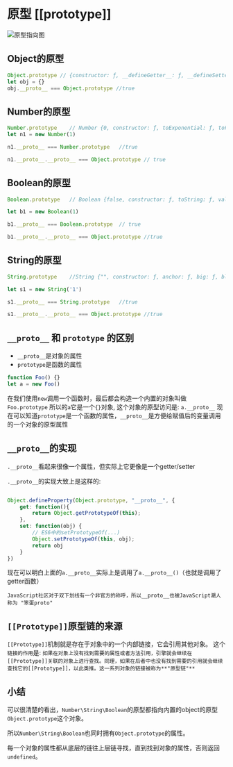 # 原型 \[[prototype]]

![原型指向图](https://img-blog.csdnimg.cn/30a284687e584a3db9bdde5f21f4dc62.png?x-oss-process=image/watermark,type_ZHJvaWRzYW5zZmFsbGJhY2s,shadow_50,text_Q1NETiBASmlhYmluZyBZdQ==,size_20,color_FFFFFF,t_70,g_se,x_16#pic_center)


## Object的原型

```js
Object.prototype // {constructor: ƒ, __defineGetter__: ƒ, __defineSetter__: ƒ, hasOwnProperty: ƒ, __lookupGetter__: ƒ, …}
let obj = {}
obj.__proto__ === Object.prototype //true

```

## Number的原型

```js
Number.prototype    // Number {0, constructor: ƒ, toExponential: ƒ, toFixed: ƒ, toPrecision: ƒ, …}
let n1 = new Number(1)

n1.__proto__ === Number.prototype   //true

n1.__proto__.__proto__ === Object.prototype // true
```

## Boolean的原型

```js
Boolean.prototype   // Boolean {false, constructor: ƒ, toString: ƒ, valueOf: ƒ}

let b1 = new Boolean(1)

b1.__proto__ === Boolean.prototype  // true

b1.__proto__.__proto__ === Object.prototype //true

```

## String的原型
```js
String.prototype    //String {"", constructor: ƒ, anchor: ƒ, big: ƒ, blink: ƒ, …}

let s1 = new String('1')

s1.__proto__ === String.prototype   //true

s1.__proto__.__proto__ === Object.prototype //true

```

## `__proto__` 和 `prototype` 的区别

- `__proto__`是对象的属性
- `prototype`是函数的属性
  
```js
function Foo() {}
let a = new Foo()
```
在我们使用`new`调用一个函数时，最后都会构造一个内置的对象叫做`Foo.prototype`
所以的`a`它是一个`{}`对象, 这个对象的原型访问是: `a.__proto__`
现在可以知道`prototype`是一个函数的属性，`__proto__`是方便给赋值后的变量调用的一个对象的原型属性


## `__proto__`的实现

`.__proto__`看起来很像一个属性，但实际上它更像是一个getter/setter

`.__proto__`的实现大致上是这样的:
```js

Object.defineProperty(Object.prototype, "__proto__", {
    get: function(){
        return Object.getPrototypeOf(this);
    },
    set: function(obj) {
        // ES6中的setPrototypeOf(...)
        Object.setPrototypeOf(this, obj);
        return obj
    }
})

```
现在可以明白上面的`a.__proto__`实际上是调用了`a.__proto__()`（也就是调用了getter函数）

```
JavaScript社区对于双下划线有一个非官方的称呼，所以__proto__也被JavaScript潮人称为 "笨蛋proto"
```

## `[[Prototype]]`原型链的来源

`[[Prototype]]`机制就是存在于对象中的一个内部链接，它会引用其他对象。
这个`链接的作用`是: ```如果在对象上没有找到需要的属性或者方法引用，引擎就会继续在[[Prototype]]关联的对象上进行查找。同理，如果在后者中也没有找到需要的引用就会继续查找它的[[Prototype]]，以此类推。这一系列对象的链接被称为**"原型链"**```


## 小结

可以很清楚的看出，`Number\String\Boolean`的原型都指向内置的object的原型`Object.prototype`这个对象。

所以`Number\String\Boolean`也同时拥有`Object.prototype`的属性。

每一个对象的属性都从底层的链往上层链寻找，直到找到对象的属性，否则返回`undefined`。

